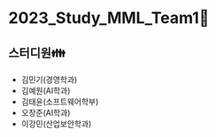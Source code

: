# 2023_Study_MML_Team1:triangular_ruler:

## 스터디원:family:
- 김민기(경영학과)
- 김예원(AI학과)
- 김태윤(소프트웨어학부)
- 오창준(AI학과)
- 이강민(산업보안학과)
